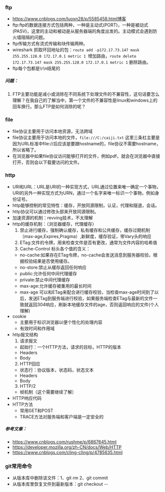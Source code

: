 ### ftp
* https://www.cnblogs.com/luoxn28/p/5585458.html博客
* ftp:ftp的数据连接方式包括两种，一种是主动式(PORT)，一种是被动式(PASV)，这里的主动和被动是从服务器端的角度出发的。主动模式会遇到防火墙阻隔的问题。
* ftp传输方式有流式传输和块传输两种。
* wireshark 抓取环回地址的包：`route add -p172.17.73.147 mask 255.255.128.0 172.17.0.1 metric 1 `增加路由，`route delete 172.17.73.147 mask 255.255.128.0 172.17.0.1 metric 1` 删除路由。
* ftp每个包都是\r\n结尾的

##### 问题：
1. FTP主要功能是减小或消除在不同系统下处理文件的不兼容性，这句话要怎么理解？在我自己的了解当中，第一个文件的不兼容性是linux和windows上的回车换行。那么FTP是如何消除的呢？

### file
* file协议主要用于访问本地资源，无法跨域
* file协议主要用于访问本地的文件，`file:///C:/caiji.txt` 这里三条杠主要是因为URL标准中file://后应该是要跟hostname的，file协议不需要hostname，所以省略了。
* 在浏览器中如果file协议访问能够打开的文件，例如pdf，就会在浏览器中直接打开，否则会以下载要访问的文件。

### http
* URI和URL：URL是URI的一种实现方式，URL通过位置来唯一确定一个事物，URI的另外一种实现方式为URN，通过一个名字来唯一标识一个事物，例如身份证号。
* http能够控制的常见特性：缓存，开放同源限制，认证，代理和隧道，会话。
* http协议可以通过修改头部来开放同源限制。
* 加速资源的机制：revving技术，不太理解
* http的缓存机制：（浏览器缓存，代理缓存）
  1. 禁止进行缓存，强制确认缓存，私有缓存和公共缓存，缓存过期机制（max-age,Expires,Pragma）,新鲜度，缓存验证，带Vary头的响应
  2. ETag:文件的令牌，用来检查文件是否有更改，通常为文件内容的哈希值
  3. Cache-Control 标头各个值的含义：
    - no-cache:如果存在ETag令牌，no-cache会发送消息到服务器校验，根据校验结果是否使用缓存。
    - no-store:禁止从缓存返回任何响应
    - public:允许任何中间代理缓存
    - private:禁止中间代理缓存
    - max-age:允许缓存被重用的最长时间
    - max-age 可以和ETag来配合进行缓存校验，当检查max-age时间到了以后，发送ETag到服务端进行校验，如果服务端检查ETag与最新的文件一致就返回304响应，刷新本地缓存文件的age，否则返回响应的文件(个人理解)
 * cookie
   - 主要用于标识浏览器以便个性化的处理内容
   - 有效时间和作用域
 * http报文结构
   1. 请求报文
     - 起始行：一个HTTP方法，请求的目标，HTTP的版本
     - Headers
     - Body
   2. HTTP回应
     - 状态行：协议版本，状态码，状态文本
     - Headers
     - Body
   3. HTTP/2
     - 帧机制（这个需要继续了解）
 * HTTP响应代码
 * HTTP方法
   - 常用GET和POST
   - TRACE方法对服务端和客户端是一定安全的
##### 参考文章：
- https://www.cnblogs.com/rushme/p/6867645.html
- https://developer.mozilla.org/zh-CN/docs/Web/HTTP
- https://www.cnblogs.com/cling-cling/p/4785635.html



### git常用命令
- 从版本库中删除该文件：1、git rm <file> 2、git commit
- 从版本库里恢复文件到最新版本：git checkout -- <file>
